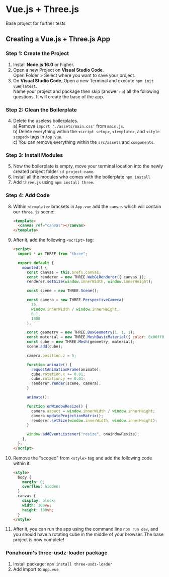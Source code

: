 # Vue.js + Three.js

Base project for further tests

## Creating a Vue.js + Three.js App

### Step 1: Create the Project

1. Install **Node.js 16.0** or higher.
2. Open a new Project on **Visual Studio Code**.  
   Open Folder > Select where you want to save your project.
3. On **Visual Studio Code**, Open a new Terminal and execute `npm init vue@latest`.  
   Name your project and package then skip (answer `no`) all the following questions. It will create the base of the app.

### Step 2: Clean the Boilerplate

4. Delete the useless boilerplates.  
   a) Remove `import './assets/main.css'` from `main.js`.  
   b) Delete everything within the `<script setup>`, `<template>`, and `<style scoped>` tags in `App.vue`.  
   c) You can remove everything within the `src/assets` and `components`.

### Step 3: Install Modules

5. Now the boilerplate is empty, move your terminal location into the newly created project folder `cd project-name`.
6. Install all the modules who comes with the boilerplate `npm install`
7. Add `three.js` using `npm install three`.

### Step 4: Add Code

8. Within `<template>` brackets in `App.vue` add the `canvas` which will contain our `three.js` scene:

   ```html
   <template>
     <canvas ref="canvas"></canvas>
   </template>
   ```

9. After it, add the following `<script>` tag:

   ```html
   <script>
     import * as THREE from "three";

     export default {
       mounted() {
         const canvas = this.$refs.canvas;
         const renderer = new THREE.WebGLRenderer({ canvas });
         renderer.setSize(window.innerWidth, window.innerHeight);

         const scene = new THREE.Scene();

         const camera = new THREE.PerspectiveCamera(
           75,
           window.innerWidth / window.innerHeight,
           0.1,
           1000
         );

         const geometry = new THREE.BoxGeometry(1, 1, 1);
         const material = new THREE.MeshBasicMaterial({ color: 0x00ff00 });
         const cube = new THREE.Mesh(geometry, material);
         scene.add(cube);

         camera.position.z = 5;

         function animate() {
           requestAnimationFrame(animate);
           cube.rotation.x += 0.01;
           cube.rotation.y += 0.01;
           renderer.render(scene, camera);
         }

         animate();

         function onWindowResize() {
           camera.aspect = window.innerWidth / window.innerHeight;
           camera.updateProjectionMatrix();
           renderer.setSize(window.innerWidth, window.innerHeight);
         }

         window.addEventListener("resize", onWindowResize);
       },
     };
   </script>
   ```

10. Remove the "scoped" from `<style>` tag and add the following code within it:

    ```html
    <style>
      body {
        margin: 0;
        overflow: hidden;
      }
      canvas {
        display: block;
        width: 100vw;
        height: 100vh;
      }
    </style>
    ```

11. After it, you can run the app using the command line `npm run dev`, and you should have a rotating cube in the middle of your browser. The base project is now complete!

### Ponahoum's three-usdz-loader package

1. Install package:
   `npm install three-usdz-loader`
2. Add import to `App.vue` <script>:
   `import { USDZLoader } from "three-usdz-loader"
3. create a new instance of `USDZLoader` and call the function `loadFile()` on it
   a) `loadFile()` is an asynchronous function and neet to be call into a `async` function
   b) `loadFile()` takes a File as first argument

- Within App.vue, add `data()` to the `export default`

```js
data() {
  return {
    modelData: null,
    loading: true,
  };
},
```

- Use `Axios` to fetch the binary file for the .usdz

```js
axios
  .get("/livingroom.usdz", {
    responseType: "arraybuffer",
  })
  .then((response) => {
    this.modelData = response.data;
    this.loading = false;
    // do something with the model data here
    loadUSDZ(this.modelData, group);
  });
```

- Call the async function `loadUSDZ()` passing the axios' fetched file as argument

```js
async function loadUSDZ(modelData, group) {
  const file = new File([modelData], "model.usdz", {
    type: "model/vnd.usdz+zip",
  });
  return await loader.loadFile(file, group);
}
```
